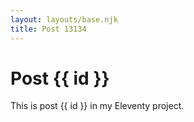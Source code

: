 ```yaml
---
layout: layouts/base.njk
title: Post 13134
---
```


# Post {{ id }}

This is post {{ id }} in my Eleventy project.
